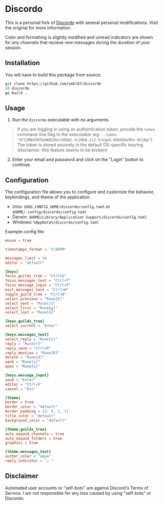 # Discordo

This is a personal fork of [Discordo](https://github.com/ayn2op/discordo) with several personal modifications. Visit the original for more information.

Color and formatting is slightly modified and unread indicators are shown for any channels that recieve new messages during the duration of your session.

## Installation

You will have to build this package from source.

```bash
git clone https://github.com/vmhl87/discordo
cd discordo
go build .
```

## Usage

1. Run the `discordo` executable with no arguments.

> If you are logging in using an authentication token, provide the `token` command-line flag to the executable (eg: `--token "OTI2MDU5NTQxNDE2Nzc5ODA2.Yc2KKA.2iZ-5JxgxG-9Ub8GHzBSn-NJjNg"`). The token is stored securely in the default OS-specific keyring. (disclaimer: this feature seems to be broken)

2. Enter your email and password and click on the "Login" button to continue.

## Configuration

The configuration file allows you to configure and customize the behavior, keybindings, and theme of the application.

- Unix: `$XDG_CONFIG_HOME/discordo/config.toml` or `$HOME/.config/discordo/config.toml`
- Darwin: `$HOME/Library/Application Support/discordo/config.toml`
- Windows: `%AppData%/discordo/config.toml`

Example config file:

```toml
mouse = true

timestamps_format = "3:04PM"

messages_limit = 50
editor = "default"

[keys]
focus_guilds_tree = "Ctrl+G"
focus_messages_text = "Ctrl+T"
focus_message_input = "Ctrl+P"
exit_messages_text = "Ctrl+W"
toggle_guild_tree = "Ctrl+B"
select_previous = "Rune[k]"
select_next = "Rune[j]"
select_first = "Rune[g]"
select_last = "Rune[G]"

[keys.guilds_tree]
select_current = "Enter"

[keys.messages_text]
select_reply = "Rune[s]"
reply = "Rune[r]"
reply_send = "Ctrl+R"
reply_mention = "Rune[R]"
delete = "Rune[d]"
yank = "Rune[y]"
open = "Rune[o]"

[keys.message_input]
send = "Enter"
editor = "Ctrl+E"
cancel = "Esc"

[theme]
border = true
border_color = "default"
border_padding = [0, 0, 1, 1]
title_color = "default"
background_color = "default"

[theme.guilds_tree]
auto_expand_channels = true
auto_expand_folders = true
graphics = true

[theme.messages_text]
author_color = "aqua"
reply_indicator = "╭ "
```

## Disclaimer

Automated user accounts or "self-bots" are against Discord's Terms of Service. I am not responsible for any loss caused by using "self-bots" or Discordo.
